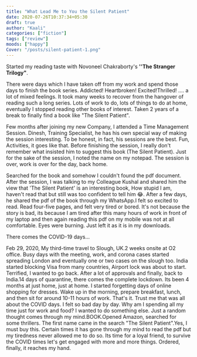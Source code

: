 ```yaml
---
title: "What Lead Me to You the Silent Patient"
date: 2020-07-26T10:37:34+05:30
draft: true
author: "Kaali"
categories: ["fiction"]
tags: ["review"]
moods: ["happy"]
Cover: "/posts/silent-patient-1.png"
---
```


Started my reading taste with Novoneel Chakraborty's **''The Stranger Trilogy"**.

There were days which I have taken off from my work and spend those days to finish the book series. Addicted! Heartbroken! Excited!Thrilled! .... a lot of mixed feelings. It took many weeks to recover from the hangover of reading such a long series. Lots of work to do, lots of things to do at home, eventually I stopped reading other books of interest. Taken 2 years of a break to finally find a book like "The Silent Patient". 

Few months after joining my new Company, I attended a Time Management Session.
Dinesh, Training Specialist, he has his own special way of making the session interesting. To be honest, in fact, his sessions are the best. Fun, Activities, it goes like that. Before finishing the session, I really don't remember what insisted him to suggest this book (The Silent Patient). Just for the sake of the session, I noted the name on my notepad. The session is over, work is over for the day, back home.

Searched for the book and somehow I couldn't found the pdf document. After the session, I was talking to my Colleague Kushal and shared him the view that 'The Silent Patient' is an interesting book, How stupid I am, haven't read that but still was too confident to tell him 😂. After a few days, he shared the pdf of the book through my WhatsApp.I felt so excited to read. Read four-five pages, and felt very tired or bored. It's not because the story is bad, its because I am tired after this many hours of work in front of my laptop and then again reading this pdf on my mobile was not at all comfortable. Eyes were burning. Just left it as it is in my downloads.

There comes the COVID-19 days...

Feb 29, 2020, My third-time travel to Slough, UK.2 weeks onsite at  O2 office. Busy days with the meeting, work, and corona cases started spreading London and eventually one or two cases on the slough too. India started blocking Visa from many countries, Airport lock was about to start. Terrified, I wanted to go back. After a lot of approvals and finally, back to India.14 days of quarantine, there comes the complete lockdown. Its been 4 months at just home, just at home. I started forgetting days of online shopping for dresses. Wake up in the morning, prepare breakfast, lunch, and then sit for around 10-11 hours of work. That's it. Trust me that was all about the COVID days. I felt so bad day by day. Why am I spending all my time just for work and food? I wanted to do something else. Just a random thought comes through my mind.BOOK.Opened Amazon, searched for some thrillers. The first name came in the search "The Silent Patient".Yes, I must buy this. Certain times it has gone through my mind to read the pdf but my tiredness never allowed me to do so. Its time for a loyal friend, to survive the COVID times let's get engaged with more and more things. Ordered, finally, it reaches my hand.

